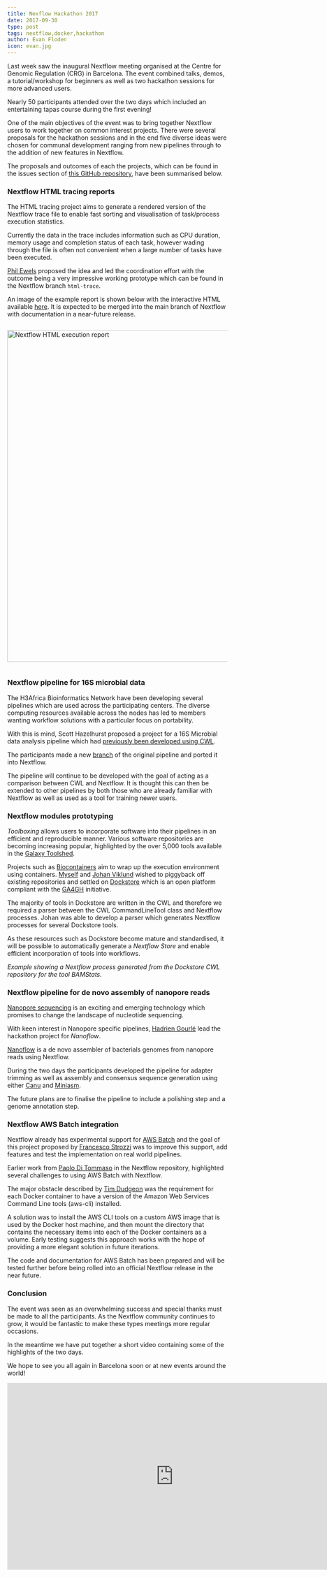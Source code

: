 ```yaml
---
title: Nexflow Hackathon 2017
date: 2017-09-30
type: post
tags: nextflow,docker,hackathon
author: Evan Floden
icon: evan.jpg
---
```


Last week saw the inaugural Nextflow meeting organised at the Centre for Genomic Regulation
(CRG) in Barcelona. The event combined talks, demos, a tutorial/workshop for beginners as
well as two hackathon sessions for more advanced users.

Nearly 50 participants attended over the two days which included an entertaining tapas course
during the first evening!

One of the main objectives of the event was to bring together Nextflow users to work
together on common interest projects. There were several proposals for the hackathon
sessions and in the end five diverse ideas were chosen for communal development ranging from
new pipelines through to the addition of new features in Nextflow.

The proposals and outcomes of each the projects, which can be found in the issues section
of [this GitHub repository](https://github.com/nextflow-io/hack17), have been summarised below.

### Nextflow HTML tracing reports

The HTML tracing project aims to generate a rendered version of the Nextflow trace file to
enable fast sorting and visualisation of task/process execution statistics.

Currently the data in the trace includes information such as CPU duration, memory usage and
completion status of each task, however wading through the file is often not convenient
when a large number of tasks have been executed.

[Phil Ewels](https://github.com/ewels) proposed the idea and led the coordination effort
with the outcome being a very impressive working prototype which can be found in the Nextflow
branch `html-trace`.

An  image of the example report is shown below with the interactive HTML available
[here](/misc/nf-trace-report.html). It is expected to be merged into the main branch of Nextflow
with documentation in a near-future release.

<img alt='Nextflow HTML execution report' width='760' src='/img/nf-trace-report-min.png' style='margin:1em auto'/>

### Nextflow pipeline for 16S microbial data

The H3Africa Bioinformatics Network have been developing several pipelines which are used
across the participating centers. The diverse computing resources available across the nodes has led to
members wanting workflow solutions with a particular focus on portability.

With this is mind, Scott Hazelhurst proposed a project for a 16S Microbial data analysis
pipeline which had [previously been developed using CWL](https://github.com/h3abionet/h3abionet16S/tree/master).

The participants made a new [branch](https://github.com/h3abionet/h3abionet16S/tree/nextflow)
of the original pipeline and ported it into Nextflow.

The pipeline will continue to be developed with the goal of acting as a comparison between
CWL and Nextflow. It is thought this can then be extended to other pipelines by both those
who are already familiar with Nextflow as well as used as a tool for training newer users.

### Nextflow modules prototyping

*Toolboxing* allows users to incorporate software into their pipelines in an efficient and
reproducible manner. Various software repositories are becoming increasing popular,
highlighted by the over 5,000 tools available in the [Galaxy Toolshed](https://toolshed.g2.bx.psu.edu/).

Projects such as [Biocontainers](http://biocontainers.pro/) aim to wrap up the execution
environment using containers. [Myself](https://github.com/skptic) and [Johan Viklund](https://github.com/viklund)
wished to piggyback  off existing repositories and settled on [Dockstore](https://dockstore.org)
which is an open platform compliant with the [GA4GH](http://genomicsandhealth.org) initiative.

The majority of tools in Dockstore are written in the CWL and therefore we required a parser
between the CWL CommandLineTool class and Nextflow processes. Johan was able to develop
a parser which generates Nextflow processes for several Dockstore tools.

As these resources such as Dockstore become mature and standardised, it will be
possible to automatically generate a *Nextflow Store* and enable efficient incorporation
of tools into workflows.

<script src="https://gist.github.com/pditommaso/7ccdb6e8af80133a25f259ae801371bf.js"></script>

*Example showing a Nextflow process generated from the Dockstore CWL repository for the tool BAMStats.*

### Nextflow pipeline for de novo assembly of nanopore reads

[Nanopore sequencing](https://en.wikipedia.org/wiki/Nanopore_sequencing) is an exciting
and emerging technology which promises to change the landscape of nucleotide sequencing.

With keen interest in Nanopore specific pipelines, [Hadrien Gourlé](https://github.com/HadrienG)
lead the hackathon project for *Nanoflow*.

[Nanoflow](https://github.com/HadrienG/nanoflow) is a de novo assembler of bacterials genomes
from nanopore reads using Nextflow.

During the two days the participants developed the pipeline for adapter trimming as well
as assembly and consensus sequence generation using either
[Canu](https://github.com/marbl/canu) and [Miniasm](https://github.com/lh3/miniasm).

The future plans are to finalise the pipeline to include a polishing step and a genome
annotation step.

### Nextflow AWS Batch integration

Nextflow already has experimental support for [AWS Batch](https://aws.amazon.com/batch/)
and the goal of this project proposed by [Francesco Strozzi](https://github.com/fstrozzi)
was to improve this support, add features and test the implementation on real world pipelines.

Earlier work from [Paolo Di Tommaso](https://github.com/pditommaso) in the Nextflow
repository, highlighted several challenges to using AWS Batch with Nextflow.

The major obstacle described by [Tim Dudgeon](https://github.com/tdudgeon) was the requirement
for each Docker container to have a version of the Amazon Web Services Command Line tools
(aws-cli) installed.

A solution was to install the AWS CLI tools on a custom AWS image that is used by the
Docker host machine, and then mount the directory that contains the necessary items into
each of the Docker containers as a volume. Early testing suggests this approach works
with the hope of providing a more elegant solution in future iterations.

The code and documentation for AWS Batch has been prepared and will be tested further
before being rolled into an official Nextflow release in the near future.

### Conclusion

The event was seen as an overwhelming success and special thanks must be made to all the
participants. As the Nextflow community continues to grow, it would be fantastic to make these types
meetings more regular occasions.

In the meantime we have put together a short video containing some of the highlights
of the two days.

We hope to see you all again in Barcelona soon or at new events around the world!

<iframe width="760" height="428" src="https://www.youtube.com/embed/s7SqYMRiY8w?rel=0" frameborder="0" allowfullscreen></iframe>
